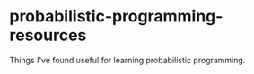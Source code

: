 # probabilistic-programming-resources
Things I've found useful for learning probabilistic programming.
